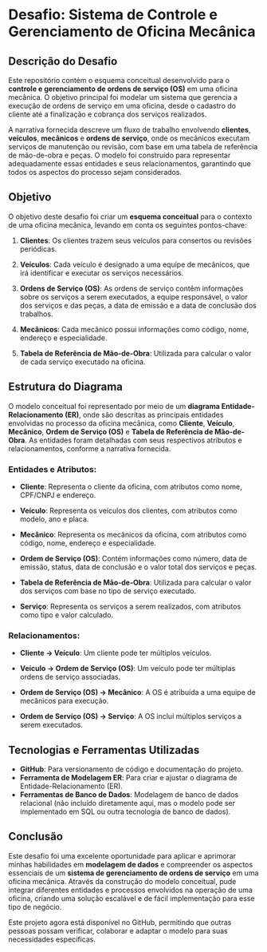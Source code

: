 # Desafio: Sistema de Controle e Gerenciamento de Oficina Mecânica

## Descrição do Desafio

Este repositório contém o esquema conceitual desenvolvido para o **controle e gerenciamento de ordens de serviço (OS)** em uma oficina mecânica. O objetivo principal foi modelar um sistema que gerencia a execução de ordens de serviço em uma oficina, desde o cadastro do cliente até a finalização e cobrança dos serviços realizados.

A narrativa fornecida descreve um fluxo de trabalho envolvendo **clientes**, **veículos**, **mecânicos** e **ordens de serviço**, onde os mecânicos executam serviços de manutenção ou revisão, com base em uma tabela de referência de mão-de-obra e peças. O modelo foi construído para representar adequadamente essas entidades e seus relacionamentos, garantindo que todos os aspectos do processo sejam considerados.

## Objetivo

O objetivo deste desafio foi criar um **esquema conceitual** para o contexto de uma oficina mecânica, levando em conta os seguintes pontos-chave:

1. **Clientes**: Os clientes trazem seus veículos para consertos ou revisões periódicas.
   
2. **Veículos**: Cada veículo é designado a uma equipe de mecânicos, que irá identificar e executar os serviços necessários.

3. **Ordens de Serviço (OS)**: As ordens de serviço contêm informações sobre os serviços a serem executados, a equipe responsável, o valor dos serviços e das peças, a data de emissão e a data de conclusão dos trabalhos.

4. **Mecânicos**: Cada mecânico possui informações como código, nome, endereço e especialidade.

5. **Tabela de Referência de Mão-de-Obra**: Utilizada para calcular o valor de cada serviço executado na oficina.

## Estrutura do Diagrama

O modelo conceitual foi representado por meio de um **diagrama Entidade-Relacionamento (ER)**, onde são descritas as principais entidades envolvidas no processo da oficina mecânica, como **Cliente**, **Veículo**, **Mecânico**, **Ordem de Serviço (OS)** e **Tabela de Referência de Mão-de-Obra**. As entidades foram detalhadas com seus respectivos atributos e relacionamentos, conforme a narrativa fornecida.

### Entidades e Atributos:

- **Cliente**: Representa o cliente da oficina, com atributos como nome, CPF/CNPJ e endereço.
  
- **Veículo**: Representa os veículos dos clientes, com atributos como modelo, ano e placa.

- **Mecânico**: Representa os mecânicos da oficina, com atributos como código, nome, endereço e especialidade.

- **Ordem de Serviço (OS)**: Contém informações como número, data de emissão, status, data de conclusão e o valor total dos serviços e peças.

- **Tabela de Referência de Mão-de-Obra**: Utilizada para calcular o valor dos serviços com base no tipo de serviço executado.

- **Serviço**: Representa os serviços a serem realizados, com atributos como tipo e valor calculado.


### Relacionamentos:

- **Cliente → Veículo**: Um cliente pode ter múltiplos veículos.
  
- **Veículo → Ordem de Serviço (OS)**: Um veículo pode ter múltiplas ordens de serviço associadas.

- **Ordem de Serviço (OS) → Mecânico**: A OS é atribuída a uma equipe de mecânicos para execução.

- **Ordem de Serviço (OS) → Serviço**: A OS inclui múltiplos serviços a serem executados.


## Tecnologias e Ferramentas Utilizadas

- **GitHub**: Para versionamento de código e documentação do projeto.
- **Ferramenta de Modelagem ER**: Para criar e ajustar o diagrama de Entidade-Relacionamento (ER).
- **Ferramentas de Banco de Dados**: Modelagem de banco de dados relacional (não incluído diretamente aqui, mas o modelo pode ser implementado em SQL ou outra tecnologia de banco de dados).

## Conclusão

Este desafio foi uma excelente oportunidade para aplicar e aprimorar minhas habilidades em **modelagem de dados** e compreender os aspectos essenciais de um **sistema de gerenciamento de ordens de serviço** em uma oficina mecânica. Através da construção do modelo conceitual, pude integrar diferentes entidades e processos envolvidos na operação de uma oficina, criando uma solução escalável e de fácil implementação para esse tipo de negócio.

Este projeto agora está disponível no GitHub, permitindo que outras pessoas possam verificar, colaborar e adaptar o modelo para suas necessidades específicas.
